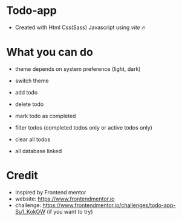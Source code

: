 # Todo-app

- Created with Html Css(Sass) Javascript using _vite_ 🔥

# What you can do

- theme depends on system preference (light, dark)

- switch theme

- add todo

- delete todo

- mark todo as completed

- filter todos (completed todos only or active todos only)

- clear all todos

- all database linked

# Credit

- Inspired by Frontend mentor
- website: https://www.frontendmentor.io
- challenge: https://www.frontendmentor.io/challenges/todo-app-Su1_KokOW (if you want to try)
